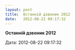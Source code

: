 ```yaml
---
layout: post
title:  Останній дзвоник 2012
date:   2012-08-22 09:17:32
---
```

**Останній дзвоник 2012**

[](http://youtu.be/BDNW0Yab2i4)

  
Дата: 2012-08-22 09:17:32